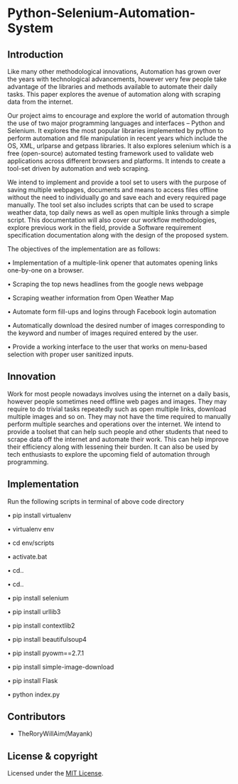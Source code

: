 # Python-Selenium-Automation-System

## Introduction

Like many other methodological innovations, Automation has grown over the years with technological advancements, however very few people take advantage of the libraries and methods available to automate their daily tasks. This paper explores the avenue of automation along with scraping data from the internet. 

Our project aims to encourage and explore the world of automation through the use of two major programming languages and interfaces – Python and Selenium. It explores the most popular libraries implemented by python to perform automation and file manipulation in recent years which include the OS, XML, urlparse and getpass libraries. It also explores selenium which is a free (open-source) automated testing framework used to validate web applications across different browsers and platforms. It intends to create a tool-set driven by automation and web scraping. 

We intend to implement and provide a tool set to users with the purpose of saving multiple webpages, documents and means to access files offline without the need to individually go and save each and every required page manually. The tool set also includes scripts that can be used to scrape weather data, top daily news as well as open multiple links through a simple script. This documentation will also cover our workflow methodologies, explore previous work in the field, provide a Software requirement specification documentation along with the design of the proposed system.

The objectives of the implementation are as follows: 

•	Implementation of a multiple-link opener that automates opening links one-by-one on a browser.

•	Scraping the top news headlines from the google news webpage 

•	Scraping weather information from Open Weather Map 

•	Automate form fill-ups and logins through Facebook login automation 

•	Automatically download the desired number of images corresponding to the keyword and number of images required entered by the user. 

•	Provide a working interface to the user that works on menu-based selection with proper user sanitized inputs.

## Innovation

Work for most people nowadays involves using the internet on a daily basis, however people sometimes need offline web pages and images. They may require to do trivial tasks repeatedly such as open multiple links, download multiple images and so on. They may not have the time required to manually perform multiple searches and operations over the internet. We intend to provide a toolset that can help such people and other students that need to scrape data off the internet and automate their work. This can help improve their efficiency along with lessening their burden. It can also be used by tech enthusiasts to explore the upcoming field of automation through programming.

## Implementation
Run the following scripts in terminal of above code directory

•	pip install virtualenv

•	virtualenv env

•	cd env/scripts

•	activate.bat

•	cd..

•	cd..

•	pip install selenium

•	pip install urllib3

•	pip install contextlib2

•	pip install beautifulsoup4

•	pip install pyowm==2.7.1

•	pip install simple-image-download

•	pip install Flask

•	python index.py

## Contributors

- TheRoryWillAim(Mayank)

## License  & copyright

Licensed under the [MIT License](LICENSE). 


